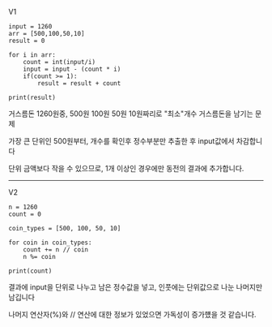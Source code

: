 V1

```
input = 1260
arr = [500,100,50,10]
result = 0

for i in arr:
    count = int(input/i)
    input = input - (count * i)
    if(count >= 1):
        result = result + count

print(result)
```
거스름돈 1260원중, 500원 100원 50원 10원짜리로 "최소"개수 거스름돈을 남기는 문제

가장 큰 단위인 500원부터, 개수를 확인후 정수부분만 추출한 후 input값에서 차감합니다

단위 금액보다 작을 수 있으므로, 1개 이상인 경우에만 동전의 결과에 추가합니다.

---

V2

```
n = 1260
count = 0

coin_types = [500, 100, 50, 10]

for coin in coin_types:
    count += n // coin
    n %= coin

print(count)
```

결과에 input을 단위로 나누고 남은 정수값을 넣고, 인풋에는 단위값으로 나눈 나머지만 남깁니다

나머지 연산자(%)와 // 연산에 대한 정보가 있었으면 가독성이 증가헀을 것 같습니다.
